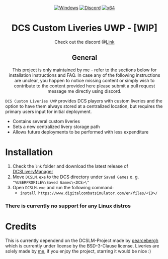<div align="center">

   [![Windows](https://img.shields.io/badge/Platform-Windows-0078d7.svg?style=plastic)](https://en.wikipedia.org/wiki/Microsoft_Windows)
   [![Discord](https://img.shields.io/discord/1148144263792701471.svg?color=7289da&label=Discord&logo=discord&logoColor=white&cacheSeconds=3600&style=plastic)](https://mee6.xyz/i/n0mgQanPM7)
   [![x64](https://img.shields.io/badge/Arch-x64-red.svg?style=plastic)](https://en.wikipedia.org/wiki/X86-64)

   # **DCS Custom Liveries UWP - [WIP]**
   Check out the discord @[Link](https://mee6.xyz/i/n0mgQanPM7)
	
   ## General
   This project is only maintained by me - refer to the sections below for installation instructions and FAQ.
   In case any of the following instructions are unclear, you happen to notice missing content or simply wish to contribute to the content provided here please submit a pull request message me directly using discord.
   
</div>


`DCS Custom Liveries UWP` provides DCS players with custom liveries and the option to have them always stored at a centralized location, but requires the primary users input for initial deployment.
- Contains several custom liveries
- Sets a new centralized livery storage path
- Allows future deployments to be performed with less expenditure

# Installation
   1. Check the `lnk` folder and download the latest release of [DCSLiveryManager](https://github.com/pearcebergh/DCSLiveryManager)
   2. Move `DCSLM.exe` to the DCS directory under `Saved Games` e. g. `"%USERPROFILE%\Saved Games\<DCS>\"`
   3. Open `DCSLM.exe` and run the following command:
		- `install https://www.digitalcombatsimulator.com/en/files/<ID>/`

### There is currently no support for any Linux distros

# Credits
   This is currently dependend on the DCSLM-Project made by <a href="https://github.com/pearcebergh">pearcebergh</a> which is currently under license by the BSD-3-Clause license.
   Liveries are solely made by <a href="https://github.com/install-flatischler">me</a>, if you enjoy the project, starring it would be nice :)

